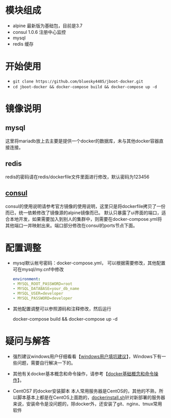 # 模块组成

* alpine 最新版为基础包，目前是3.7
* consul 1.0.6 注册中心监控
* mysql 
* redis 缓存


# 开始使用

* `git clone https://github.com/bluesky4485/jboot-docker.git`
* `cd jboot-docker && docker-compose build && docker-compose up -d`

# 镜像说明

## mysql
这里将mariadb放上去主要是提供一个docker的数据库，未与其他docker容器直接连接。

## redis
redis的密码请在redis/dockerfile文件里面进行修改，默认密码为123456

## [consul](https://store.docker.com/images/consul)
consul的使用说明请参考官方镜像的使用说明，这里只是将dockerfile拷贝了一份而已，统一依赖修改了镜像源的alpine镜像而已。
默认只暴露了ui界面的端口，适合本地开发，如果需要加入到别人的集群中，则需要在docker-compose.yml将其他端口一并映射出来。端口部分修改在consul的ports节点下面。


# 配置调整

*   mysql默认帐号密码：docker-compose.yml， 可以根据需要修改，其他配置可在mysql/my.cnf中修改

    ```yaml
    environment:
    - MYSQL_ROOT_PASSWORD=root
    - MYSQL_DATABASE=your_db_name
    - MYSQL_USER=developer
    - MYSQL_PASSWORD=developer
    ```

*   其他配置调整可以参照源码和注释修改，然后运行

    docker-compose build && docker-compose up -d

# 疑问与解答 

* 强烈建议windows用户仔细看看【[windows用户填坑建议](windows用户填坑建议.md)】，Windows下有一些问题，需要自行解决一下的。

* 其他有关docker基本概念和命令操作，请参考【[docker基础概念和命令操作](docker基础概念和命令操作.md)】。

* CentOS7 的docker安装脚本
本人常用服务器是CentOS的，其他的不熟，所以脚本基本上都是在CentOS上面跑的，[dockerinstall.sh](https://github.com/bluesky4485/linuxshell/blob/master/dockerinstall.sh)针对新部署的服务器来说，安装命令是没问题的，除docker外，还安装了git、nginx、tmux常用软件
